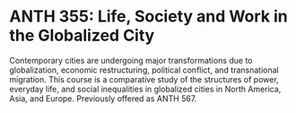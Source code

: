 # ANTH 355: Life, Society and Work in the Globalized City

Contemporary cities are undergoing major transformations due to globalization, economic restructuring, political conflict, and transnational migration. This course is a comparative study of the structures of power, everyday life, and social inequalities in globalized cities in North America, Asia, and Europe. Previously offered as ANTH 567.